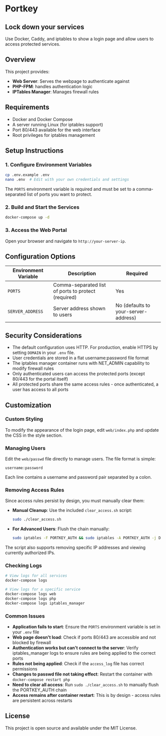 # Portkey

## Lock down your services

Use Docker, Caddy, and iptables to show a login page and allow users to access protected services.

## Overview

This project provides:

- **Web Server**: Serves the webpage to authenticate against
- **PHP-FPM**: handles authentication logic
- **IPTables Manager**: Manages firewall rules

## Requirements

- Docker and Docker Compose
- A server running Linux (for iptables support)
- Port 80/443 available for the web interface
- Root privileges for iptables management

## Setup Instructions

### 1. Configure Environment Variables

```bash
cp .env.example .env
nano .env  # Edit with your own credentials and settings
```

The `PORTS` environment variable is required and must be set to a comma-separated list of ports you want to protect.

### 2. Build and Start the Services

```bash
docker-compose up -d
```

### 3. Access the Web Portal

Open your browser and navigate to `http://your-server-ip`.

## Configuration Options

| Environment Variable | Description | Required |
|---------------------|-------------|---------|
| `PORTS` | Comma-separated list of ports to protect (required) | Yes |
| `SERVER_ADDRESS` | Server address shown to users | No (defaults to your-server-address) |

## Security Considerations

- The default configuration uses HTTP. For production, enable HTTPS by setting `DOMAIN` in your `.env` file.
- User credentials are stored in a flat username:password file format
- The iptables manager container runs with NET_ADMIN capability to modify firewall rules
- Only authenticated users can access the protected ports (except 80/443 for the portal itself)
- All protected ports share the same access rules - once authenticated, a user has access to all ports

## Customization

### Custom Styling

To modify the appearance of the login page, edit `web/index.php` and update the CSS in the style section.

### Managing Users

Edit the `web/passwd` file directly to manage users. The file format is simple:
```
username:password
```

Each line contains a username and password pair separated by a colon.

### Removing Access Rules

Since access rules persist by design, you must manually clear them:

   - **Manual Cleanup**: Use the included `clear_access.sh` script:
     ```bash
     sudo ./clear_access.sh
     ```

   - **For Advanced Users**: Flush the chain manually:
     ```bash
     sudo iptables -F PORTKEY_AUTH && sudo iptables -A PORTKEY_AUTH -j DROP
     ```

   The script also supports removing specific IP addresses and viewing currently authorized IPs.

### Checking Logs

```bash
# View logs for all services
docker-compose logs

# View logs for a specific service
docker-compose logs web
docker-compose logs php
docker-compose logs iptables_manager
```

### Common Issues

- **Application fails to start**: Ensure the `PORTS` environment variable is set in your `.env` file
- **Web page doesn't load**: Check if ports 80/443 are accessible and not blocked by firewall
- **Authentication works but can't connect to the server**: Verify iptables_manager logs to ensure rules are being applied to the correct ports
- **Rules not being applied**: Check if the `access_log` file has correct permissions
- **Changes to passwd file not taking effect**: Restart the container with `docker-compose restart php`
- **Need to clear all access**: Run `sudo ./clear_access.sh` to manually flush the PORTKEY_AUTH chain
- **Access remains after container restart**: This is by design - access rules are persistent across restarts

## License

This project is open source and available under the MIT License.
